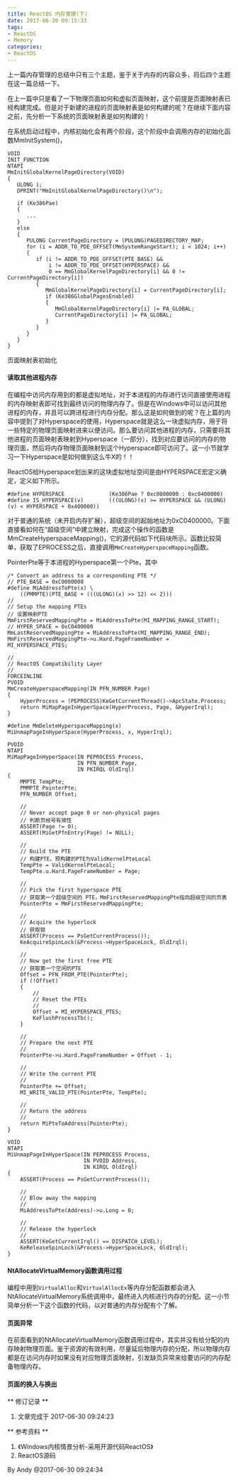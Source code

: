 ```yaml
---
title: ReactOS 内存管理(下)
date: 2017-06-30 09:15:33
tags:
- ReactOS
- Memory
categories:
- ReactOS
---
```


上一篇内存管理的总结中只有三个主题，鉴于关于内存的内容众多，将后四个主题在这一篇总结一下。

在上一篇中只是看了一下物理页面如何和虚拟页面映射，这个前提是页面映射表已经构建完成。但是对于新建的进程的页面映射表是如何构建的呢？在继续下面内容之前，先分析一下系统的页面映射表是如何构建的！

在系统启动过程中，内核初始化会有两个阶段，这个阶段中会调用内存的初始化函数MmInitSystem()，

```
VOID
INIT_FUNCTION
NTAPI
MmInitGlobalKernelPageDirectory(VOID)
{
   ULONG i;
   DPRINT("MmInitGlobalKernelPageDirectory()\n");

   if (Ke386Pae)
   {
	  ...
   }
   else
   {
      PULONG CurrentPageDirectory = (PULONG)PAGEDIRECTORY_MAP;
      for (i = ADDR_TO_PDE_OFFSET(MmSystemRangeStart); i < 1024; i++)
      {
         if (i != ADDR_TO_PDE_OFFSET(PTE_BASE) &&
             i != ADDR_TO_PDE_OFFSET(HYPERSPACE) &&
             0 == MmGlobalKernelPageDirectory[i] && 0 != CurrentPageDirectory[i])
         {
            MmGlobalKernelPageDirectory[i] = CurrentPageDirectory[i];
            if (Ke386GlobalPagesEnabled)
            {
               MmGlobalKernelPageDirectory[i] |= PA_GLOBAL;
               CurrentPageDirectory[i] |= PA_GLOBAL;
            }
         }
      }
   }
}
```
页面映射表初始化



#### 读取其他进程内存 ###

在编程中访问内存用到的都是虚拟地址，对于本进程的内存进行访问直接使用进程的内存映射表即可找到最终访问的物理内存了。但是在Windows中可以访问其他进程的内存，并且可以跨进程进行内存分配。那么这是如何做到的呢？在上篇的内容中提到了对Hyperspace的使用，Hyperspace就是这么一块虚拟内存，用于将一些特定的物理页面映射进来以便访问。那么要访问其他进程的内存，只需要将其他进程的页面映射表映射到Hyperspace（一部分），找到对应要访问的内存的物理页面，然后将内存物理页面映射到这个Hyperspace即可访问了。这一小节就学习一下Hyperspace是如何做到这么牛X的！！

ReactOS给Hyperspace划出来的这块虚拟地址空间是由HYPERSPACE宏定义确定，定义如下所示。

```
#define HYPERSPACE              (Ke386Pae ? 0xc0800000 : 0xc0400000)
#define IS_HYPERSPACE(v)        (((ULONG)(v) >= HYPERSPACE && (ULONG)(v) < HYPERSPACE + 0x400000))
```

对于普通的系统（未开启内存扩展），超级空间的起始地址为0xC0400000。下面直接看如何在“超级空间”中建立映射，完成这个操作的函数是MmCreateHyperspaceMapping()，它的源代码如下代码块所示。函数比较简单，获取了EPROCESS之后，直接调用`MmCreateHyperspaceMapping`函数。

PointerPte等于本进程的Hyperspace第一个Pte，其中

```
/* Convert an address to a corresponding PTE */
// PTE_BASE = 0xC0000000
#define MiAddressToPte(x) \
    ((PMMPTE)(PTE_BASE + (((ULONG)(x) >> 12) << 2)))
//
// Setup the mapping PTEs
// 设置映射PTE
MmFirstReservedMappingPte = MiAddressToPte(MI_MAPPING_RANGE_START);		// HYPER_SPACE = 0xC0400000
MmLastReservedMappingPte = MiAddressToPte(MI_MAPPING_RANGE_END);
MmFirstReservedMappingPte->u.Hard.PageFrameNumber = MI_HYPERSPACE_PTES;
```

```
//
// ReactOS Compatibility Layer
//
FORCEINLINE
PVOID
MmCreateHyperspaceMapping(IN PFN_NUMBER Page)
{
    HyperProcess = (PEPROCESS)KeGetCurrentThread()->ApcState.Process;
    return MiMapPageInHyperSpace(HyperProcess, Page, &HyperIrql);
}

#define MmDeleteHyperspaceMapping(x) MiUnmapPageInHyperSpace(HyperProcess, x, HyperIrql);

PVOID
NTAPI
MiMapPageInHyperSpace(IN PEPROCESS Process,
                      IN PFN_NUMBER Page,
                      IN PKIRQL OldIrql)
{
    MMPTE TempPte;
    PMMPTE PointerPte;
    PFN_NUMBER Offset;

    //
    // Never accept page 0 or non-physical pages
    // 判断页帧号有效性
    ASSERT(Page != 0);
    ASSERT(MiGetPfnEntry(Page) != NULL);

    //
    // Build the PTE
    // 构建PTE，预构建的PTE为ValidKernelPteLocal
    TempPte = ValidKernelPteLocal;
    TempPte.u.Hard.PageFrameNumber = Page;

    //
    // Pick the first hyperspace PTE
    // 获取第一个超级空间的 PTE，MmFirstReservedMappingPte指向超级空间的页表
    PointerPte = MmFirstReservedMappingPte;

    //
    // Acquire the hyperlock
    // 获取锁
    ASSERT(Process == PsGetCurrentProcess());
    KeAcquireSpinLock(&Process->HyperSpaceLock, OldIrql);

    //
    // Now get the first free PTE
    // 获取第一个空闲的PTE
    Offset = PFN_FROM_PTE(PointerPte);
    if (!Offset)
    {
        //
        // Reset the PTEs
        //
        Offset = MI_HYPERSPACE_PTES;
        KeFlushProcessTb();
    }

    //
    // Prepare the next PTE
    //
    PointerPte->u.Hard.PageFrameNumber = Offset - 1;

    //
    // Write the current PTE
    //
    PointerPte += Offset;
    MI_WRITE_VALID_PTE(PointerPte, TempPte);

    //
    // Return the address
    //
    return MiPteToAddress(PointerPte);
}

VOID
NTAPI
MiUnmapPageInHyperSpace(IN PEPROCESS Process,
                        IN PVOID Address,
                        IN KIRQL OldIrql)
{
    ASSERT(Process == PsGetCurrentProcess());

    //
    // Blow away the mapping
    //
    MiAddressToPte(Address)->u.Long = 0;

    //
    // Release the hyperlock
    //
    ASSERT(KeGetCurrentIrql() == DISPATCH_LEVEL);
    KeReleaseSpinLock(&Process->HyperSpaceLock, OldIrql);
}
```

#### NtAllocateVirtualMemory函数调用过程 ####

编程中用到`VirtualAlloc`和`VirtualAllocEx`等内存分配函数都会进入NtAllocateVirtualMemory系统调用中，最终进入内核进行内存的分配。这一小节简单分析一下这个函数的代码，以对普通的内存分配有个了解。



#### 页面异常 ####

在前面看到的NtAllocateVirtualMemory函数调用过程中，其实并没有给分配的内存映射物理页面。鉴于资源的有效利用，尽量延后物理内存的分配，所以物理内存都是在访问内存时如果没有对应物理页面映射，引发缺页异常来给要访问的内存配备物理内存。


#### 页面的换入与换出 ####



** 修订记录 **

1. 文章完成于 2017-06-30 09:24:23

** 参考资料 **

1. 《Windows内核情景分析-采用开源代码ReactOS》
2. ReactOS源码


By Andy @2017-06-30 09:24:34
